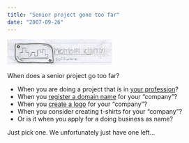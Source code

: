 ```yaml
---
title: "Senior project gone too far"
date: "2007-09-26"
---
```


[![Motor City Software Logo Idea](/images/1440826398_2ad641158d_m.jpg)](http://www.flickr.com/photos/dorkstyle/1440826398/ "Photo Sharing")

When does a senior project go too far?

- When you are doing a project that is in [your profession](http://wcs.wayne.edu/)?
- When you [register a domain name](http://motorcitysoftware.net) for your “company”?
- When you [create a logo](http://flickr.com/photos/dorkstyle/1440826398/) for your “company”?
- When you consider creating t-shirts for your “company”?
- Or is it when you apply for a doing business as name?

Just pick one. We unfortunately just have one left…

